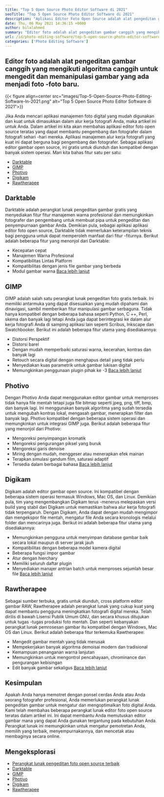 ```yaml
---
title: "Top 5 Open Source Photo Editor Software di 2021" 
seoTitle: "Top 5 Open Source Photo Editor Software di 2021" 
description: "Aplikasi Editor Foto Open Source adalah alat pengeditan gambar canggih yang mengikuti algoritma canggih untuk mengedit dan memanipulasi gambar menjadi foto -foto baru." 
date: Thu, 06 May 2021 14:36:15 +0000
author: bilalahmed
summary: "Editor foto adalah alat pengeditan gambar canggih yang mengikuti algoritma canggih untuk mengedit dan memanipulasi gambar yang ada menjadi foto -foto baru." 
url: /id/photo-editing-software/top-5-open-source-photo-editor-software-in-2021/
categories: ['Photo Editing Software']
---
```


## Editor foto adalah alat pengeditan gambar canggih yang mengikuti algoritma canggih untuk mengedit dan memanipulasi gambar yang ada menjadi foto -foto baru.

{{< figure align=center src="images/Top-5-Open-Source-Photo-Editing-Software-In-2021.png" alt="Top 5 Open Source Photo Editor Software di 2021">}}

Jika Anda mencari aplikasi manajemen foto digital yang mudah digunakan dan kuat untuk dimasukkan dalam alur kerja fotografi Anda, maka artikel ini untuk Anda. Dalam artikel ini kita akan membahas aplikasi editor foto open source teratas yang dapat membantu pengembang dan fotografer dalam fotografi sehari -hari mereka. Aplikasi manajemen alur kerja fotografi yang kuat ini dapat berguna bagi pengembang dan fotografer. Sebagai aplikasi editor gambar open source, ini gratis untuk diunduh dan kompatibel dengan banyak sistem operasi. Mari kita bahas fitur satu per satu:
  * [Darktable][1]
  * [GIMP][2]
  * [Photivo][3]
  * [Digikam][4]
  * [Rawtherapee][5]

## Darktable
Darktable adalah perangkat lunak pengeditan gambar gratis yang menyediakan fitur fitur manajemen warna profesional dan memungkinkan fotografer dan pengembang untuk membuat pipa untuk pengeditan dan penyempurnaan gambar Anda. Demikian pula, sebagai aplikasi aplikasi editor foto open source, Darktable tidak memerlukan keterampilan teknis bagi pengguna untuk dapat memperoleh manfaat dari fitur -fiturnya. Berikut adalah beberapa fitur yang menonjol dari Darktable:
  * Kecepatan cepat
  * Manajemen Warna Profesional
  * Kompatibilitas Lintas Platform
  * Kompatibilitas dengan jenis file gambar yang berbeda
  * Modul gambar warna
[Baca lebih lanjut][6]

## GIMP
GIMP adalah salah satu perangkat lunak pengeditan foto gratis terbaik. Ini memiliki antarmuka yang dapat disesuaikan yang mudah dipahami dan dinavigasi, sambil memberikan fitur manipulasi gambar serbaguna. Tidak hanya kompatibel dengan beberapa bahasa seperti Python, C ++, Perl, skema dan banyak lagi tetapi Anda juga dapat berintegrasi ke dalam alur kerja fotografi Anda di samping aplikasi lain seperti Scribus, Inkscape dan Swatchbooker. Berikut ini adalah beberapa fitur utama yang disediakannya:
  * Distorsi Perspektif
  * Distorsi barel
  * Dengan mudah memperbaiki saturasi warna, kecerahan, kontras dan banyak lagi
  * Retouch secara digital dengan menghapus detail yang tidak perlu
  * Menyediakan kuas parametrik untuk gambar lukisan digital
  * Memungkinkan penggunaan plugin pihak ke -3
[Baca lebih lanjut][7]

## Photivo
Dengan Photivo Anda dapat menggunakan editor gambar untuk memproses tidak hanya file mentah tetapi juga file bitmap seperti jpeg, png, tiff, bmp, dan banyak lagi. Ini menggunakan banyak algoritma yang sudah tersedia untuk mengubah kontras lokal, mengasah gambar, menerapkan filter dan banyak lagi. Photivo kompatibel dengan beberapa sistem operasi dan memungkinkan untuk integrasi GIMP juga. Berikut adalah beberapa fitur yang menonjol dari Photivo:
  * Mengoreksi penyimpangan kromatik
  * Mengoreksi pengurangan piksel yang buruk
  * Mengoreksi garis denoise
  * Miring dengan mudah, menggeser atau menerapkan efek mainan
  * Terapkan simulasi gandum film, saturasi adaptif
  * Tersedia dalam berbagai bahasa
[Baca lebih lanjut][8]

## Digikam
Digikam adalah editor gambar open source. Ini kompatibel dengan beberapa sistem operasi termasuk Windows, Mac OS, dan Linux. Demikian pula, tim yang mengembangkan Digikam terus -menerus melepaskan versi build yang stabil dari Digikam untuk memastikan bahwa alur kerja fotografi tidak terpengaruh. Dengan Digikam, Anda dapat dengan mudah mengimpor dan mengekspor file mentah, mengatur file Anda secara kronologis melalui folder dan mencarinya juga. Berikut ini adalah beberapa fitur utama yang disediakannya:
  * Memungkinkan pengguna untuk menyimpan database gambar baik secara lokal maupun di server jarak jauh
  * Kompatibilitas dengan beberapa model kamera digital
  * Beberapa fungsi impor gambar
  * Atur dengan hierchary
  * Memiliki seluruh daftar plugin
  * Menyediakan manajer antrian batch untuk memproses sejumlah besar file
[Baca lebih lanjut][9]

## Rawtherapee
Sebagai sumber terbuka, gratis untuk diunduh, cross platform editor gambar RAW, Rawtherapee adalah perangkat lunak yang cukup kuat yang dapat membantu pengguna meningkatkan fotografi digital mereka. Telah dirilis di bawah Lisensi Publik Umum GNU, dan secara khusus ditujukan untuk tugas -tugas produksi foto mentah. Dan seperti kebanyakan perangkat lunak pemrosesan gambar itu kompatibel dengan Windows, Mac OS dan Linux. Berikut adalah beberapa fitur terkemuka Rawtherapee:
  * Mengedit gambar mentah yang tidak merusak
  * Mempekerjakan banyak algoritma demoisai modern dan tradisional
  * Kemampuan penanganan warna lanjutan
  * Memungkinkan untuk mengontrol pencahayaan, chrominance dan pengurangan kebisingan
  * Edit banyak gambar sekaligus
[Baca lebih lanjut][10]

## Kesimpulan
Apakah Anda hanya memotret dengan ponsel cerdas Anda atau Anda seorang fotografer profesional, Anda memerlukan perangkat lunak pengeditan gambar untuk mengatur dan mengoptimalkan foto digital Anda. Kami telah membahas beberapa perangkat lunak editor foto open source teratas dalam artikel ini. Ini dapat membantu Anda memutuskan editor gambar mana yang dapat Anda gunakan tergantung pada kebutuhan Anda. Perangkat lunak ini memungkinkan untuk mengatur pemotretan Anda, memilih yang terbaik, menyempurnakannya, dan mencetak atau membaginya secara online.

## Mengeksplorasi
  * [Perangkat lunak pengeditan foto open source terbaik][11]
  * [Darktable][6]
  * [GIMP][7]
  * [Photivo][8]
  * [Digikam][9]
  * [Rawtherapee][10]

  
[1]: #darktable
[2]: #gimp
[3]: #photivo
[4]: #digikam
[5]: #rawtherapee
[6]: https://products.containerize.com/photo-editing-software/darktable
[7]: https://products.containerize.com/photo-editing-software/gimp
[8]: https://products.containerize.com/photo-editing-software/photivo
[9]: https://products.containerize.com/photo-editing-software/digikam
[10]: https://products.containerize.com/photo-editing-software/rawtherapee
[11]: https://products.containerize.com/photo-editing-software
